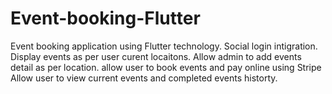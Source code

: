 # Event-booking-Flutter
Event booking application using Flutter technology. 
Social login intigration.
Display events as per user curent locaitons.
Allow admin to add events detail as per location. 
allow user to book events and pay online using Stripe
Allow user to view current events and completed events historty. 
